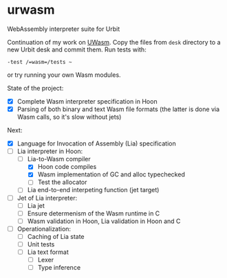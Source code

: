 # urwasm
WebAssembly interpreter suite for Urbit

Continuation of my work on [UWasm](https://github.com/Quodss/wasm-hackathon). Copy the files from `desk` directory to a new Urbit desk and commit them. Run tests with:
```
-test /=wasm=/tests ~
```
or try running your own Wasm modules.

State of the project:

- [X] Complete Wasm interpreter specification in Hoon
- [X] Parsing of both binary and text Wasm file formats (the latter is done via Wasm calls, so it's slow without jets)

Next:
- [X] Language for Invocation of Assembly (Lia) specification
- [ ] Lia interpreter in Hoon:
  - [ ] Lia-to-Wasm compiler
    - [X]  Hoon code compiles
    - [X] Wasm implementation of GC and alloc typechecked
    - [ ] Test the allocator
  - [ ] Lia end-to-end interpeting function (jet target)
- [ ] Jet of Lia interpreter:
  - [ ] Lia jet
  - [ ] Ensure determenism of the Wasm runtime in C 
  - [ ] Wasm validation in Hoon, Lia validation in Hoon and C
- [ ] Operationalization:
  - [ ] Caching of Lia state
  - [ ] Unit tests
  - [ ] Lia text format
    - [ ] Lexer
    - [ ] Type inference